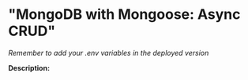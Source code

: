 # "MongoDB with Mongoose: Async CRUD"

_Remember to add your .env variables in the deployed version_

**Description:**


